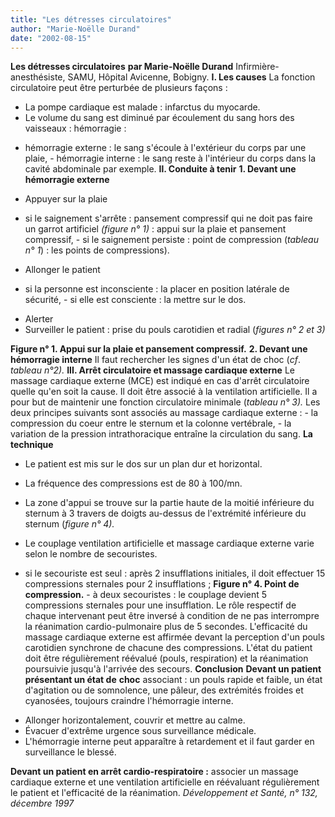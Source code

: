 ```yaml
---
title: "Les détresses circulatoires"
author: "Marie-Noëlle Durand"
date: "2002-08-15"
---
```


**Les détresses circulatoires** **par Marie-Noëlle Durand** Infirmière-anesthésiste, SAMU, Hôpital Avicenne, Bobigny. **I. Les causes** La fonction circulatoire peut être perturbée de plusieurs façons :

- La pompe cardiaque est malade : infarctus du myocarde.
- Le volume du sang est diminué par écoulement du sang hors des vaisseaux : hémorragie :

<!-- -->

- hémorragie externe : le sang s'écoule à l'extérieur du corps par une plaie, - hémorragie interne : le sang reste à l'intérieur du corps dans la cavité abdominale par exemple. **Il. Conduite à tenir** **1. Devant une hémorragie externe**

<!-- -->

- Appuyer sur la plaie

<!-- -->

- si le saignement s'arrête : pansement compressif qui ne doit pas faire un garrot artificiel *(figure n° 1)* : appui sur la plaie et pansement compressif, - si le saignement persiste : point de compression (*tableau n° 1*) : les points de compressions).

<!-- -->

- Allonger le patient

<!-- -->

- si la personne est inconsciente : la placer en position latérale de sécurité, - si elle est consciente : la mettre sur le dos.

<!-- -->

- Alerter
- Surveiller le patient : prise du pouls carotidien et radial (*figures* *n° 2 et 3)*

**Figure n° 1. Appui sur la plaie et pansement compressif.** **2. Devant une hémorragie interne** Il faut rechercher les signes d'un état de choc (*cf*. *tableau n°2).* **III. Arrêt circulatoire et massage cardiaque externe** Le massage cardiaque externe (MCE) est indiqué en cas d'arrêt circulatoire quelle qu'en soit la cause. Il doit être associé à la ventilation artificielle. Il a pour but de maintenir une fonction circulatoire minimale (*tableau n° 3).* Les deux principes suivants sont associés au massage cardiaque externe : - la compression du coeur entre le sternum et la colonne vertébrale, - la variation de la pression intrathoracique entraîne la circulation du sang. **La technique**

- Le patient est mis sur le dos sur un plan dur et horizontal.

- La fréquence des compressions est de 80 à 100/mn.

- La zone d'appui se trouve sur la partie haute de la moitié inférieure du sternum à 3 travers de doigts au-dessus de l'extrémité inférieure du sternum (*figure* *n° 4).*

- Le couplage ventilation artificielle et massage cardiaque externe varie selon le nombre de secouristes.

<!-- -->

- si le secouriste est seul : après 2 insufflations initiales, il doit effectuer 15 compressions sternales pour 2 insufflations ; **Figure n° 4. Point de compression.** - à deux secouristes : le couplage devient 5 compressions sternales pour une insufflation. Le rôle respectif de chaque intervenant peut être inversé à condition de ne pas interrompre la réanimation cardio-pulmonaire plus de 5 secondes. L'efficacité du massage cardiaque externe est affirmée devant la perception d'un pouls carotidien synchrone de chacune des compressions. L'état du patient doit être régulièrement réévalué (pouls, respiration) et la réanimation poursuivie jusqu'à l'arrivée des secours. **Conclusion** **Devant un patient présentant un état de** **choc** associant : un pouls rapide et faible, un état d'agitation ou de somnolence, une pâleur, des extrémités froides et cyanosées, toujours craindre l'hémorragie interne.

<!-- -->

- Allonger horizontalement, couvrir et mettre au calme.
- Évacuer d'extrême urgence sous surveillance médicale.
- L'hémorragie interne peut apparaître à retardement et il faut garder en surveillance le blessé.

**Devant un patient en arrêt cardio-respiratoire :** associer un massage cardiaque externe et une ventilation artificielle en réévaluant régulièrement le patient et l'efficacité de la réanimation. *Développement et Santé, n° 132, décembre 1997*
